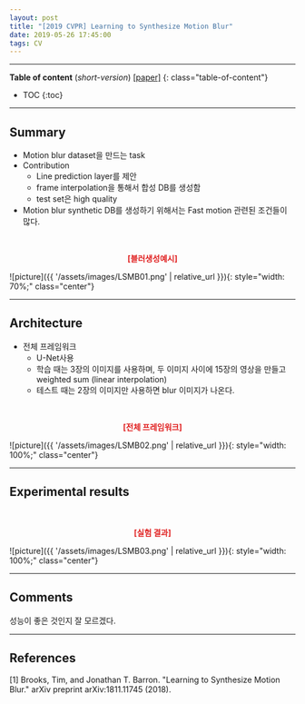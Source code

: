 ```yaml
---
layout: post
title: "[2019 CVPR] Learning to Synthesize Motion Blur"
date: 2019-05-26 17:45:00
tags: CV 
---
```


<!--more-->

---

**Table of content** (*short-version*)
[[paper]](https://arxiv.org/pdf/1811.11745.pdf)
{: class="table-of-content"}
* TOC
{:toc}

---

## Summary

- Motion blur dataset을 만드는 task
- Contribution
  - Line prediction layer를 제안
  - frame interpolation을 통해서 합성 DB를 생성함
  - test set은 high quality
- Motion blur synthetic DB를 생성하기 위해서는 Fast motion 관련된 조건들이 많다.



<br/>
<p align="center" style="color: #e01f1f; font-weight: bold;">[블러생성예시]</p>
![picture]({{ '/assets/images/LSMB01.png' | relative_url }}){: style="width: 70%;" class="center"}
<br/>


---

## Architecture

- 전체 프레임워크
  - U-Net사용
  - 학습 때는 3장의 이미지를 사용하며, 두 이미지 사이에 15장의 영상을 만들고 weighted sum (linear interpolation)
  - 테스트 때는 2장의 이미지만 사용하면 blur 이미지가 나온다.
  
<br/>
<p align="center" style="color: #e01f1f; font-weight: bold;">[전체 프레임워크]</p>
![picture]({{ '/assets/images/LSMB02.png' | relative_url }}){: style="width: 100%;" class="center"}
<br/>


---
  
## Experimental results

<br/>
<p align="center" style="color: #e01f1f; font-weight: bold;">[실험 결과]</p>
![picture]({{ '/assets/images/LSMB03.png' | relative_url }}){: style="width: 100%;" class="center"}
<br/>


---

## Comments

성능이 좋은 것인지 잘 모르겠다.

---

## References

[1] Brooks, Tim, and Jonathan T. Barron. "Learning to Synthesize Motion Blur." arXiv preprint arXiv:1811.11745 (2018).
